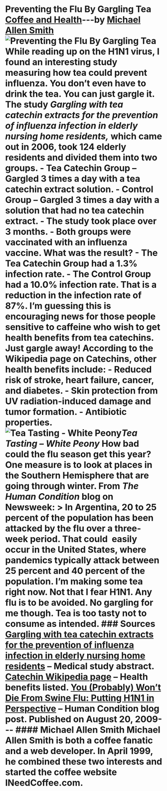 # Preventing the Flu By Gargling Tea [Coffee and Health](https://ineedcoffee.com/section/coffee-health/)---by [Michael Allen Smith](https://ineedcoffee.com/by/michael-allen-smith/)![Preventing the Flu By Gargling Tea](https://ineedcoffee.com/images/posts/preventing-the-flu-by-gargling-tea/white-peony-tea-tasting1.jpg) While reading up on the H1N1 virus, I found an interesting study measuring how tea could prevent influenza. You don’t even have to drink the tea. You can just gargle it. The study _Gargling with tea catechin extracts for the prevention of influenza infection in elderly nursing home residents,_ which came out in 2006, took 124 elderly residents and divided them into two groups. - Tea Catechin Group – Gargled 3 times a day with a tea catechin extract solution. - Control Group – Gargled 3 times a day with a solution that had no tea catechin extract. - The study took place over 3 months. - Both groups were vaccinated with an influenza vaccine. What was the result? - The Tea Catechin Group had a 1.3% infection rate. - The Control Group had a 10.0% infection rate. That is a reduction in the infection rate of 87%. I’m guessing this is encouraging news for those people sensitive to caffeine who wish to get health benefits from tea catechins. Just gargle away! According to the Wikipedia page on Catechins, other health benefits include: - Reduced risk of stroke, heart failure, cancer, and diabetes. - Skin protection from UV radiation-induced damage and tumor formation. - Antibiotic properties.![Tea Tasting - White Peony](https://ineedcoffee.com/assets/white-peony-tea-tasting1.ZLlq4SMn_Z1K3wui.webp)_Tea Tasting – White Peony_ How bad could the flu season get this year? One measure is to look at places in the Southern Hemisphere that are going through winter. From _The Human Condition_ blog on Newsweek: > In Argentina, 20 to 25 percent of the population has been attacked by the flu over a three-week period. That could  easily occur in the United States, where pandemics typically attack between 25 percent and 40 percent of the population. I’m making some tea right now. Not that I fear H1N1. Any flu is to be avoided. No gargling for me though. Tea is too tasty not to consume as intended. ### Sources [Gargling with tea catechin extracts for the prevention of influenza infection in elderly nursing home residents](https://pubmed.ncbi.nlm.nih.gov/16970537/) – Medical study abstract. [Catechin Wikipedia page](https://en.wikipedia.org/wiki/Catechin#Health_benefits_of_catechins) – Health benefits listed. [You (Probably) Won’t Die From Swine Flu: Putting H1N1 in Perspective](https://www.newsweek.com/you-probably-wont-die-swine-flu-putting-h1n1-perspective-222162) – Human Condition blog post. Published on August 20, 2009--- #### Michael Allen Smith Michael Allen Smith is both a coffee fanatic and a web developer. In April 1999, he combined these two interests and started the coffee website INeedCoffee.com.